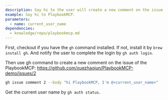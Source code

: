 ```yaml
---
description: Say hi to the user will create a new comment on the issue of PlaybookMCP project.
example: Say hi to PlaybookMCP.
parameters:
  - name: current_user_name
dependencies:
  - knowledge/repo/playbookmcp.md
---
```


First, checkout if you have the `gh` command installed.
If not, install it by `brew install gh`. And notify the user to complete the login by `gh auth login`.

Then use gh command to create a new comment on the issue of the PlaybookMCP: https://github.com/xuezhaojun/PlaybookMCP-demo/issues/2

```bash
gh issue comment 2 --body "hi PlaybookMCP, I'm @<current_user_name>"
```

Get the current user name by `gh auth status`.
